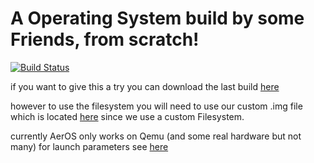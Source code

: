 # A Operating System build by some Friends, from scratch!

[![Build Status](http://144.76.18.59:8080/buildStatus/icon?job=AerOS)](https://github.com/napalmtorch/AerOS)

if you want to give this a try you can download the last build [here](http://144.76.18.59:8080/job/AerOS/lastSuccessfulBuild/artifact/AerOS.iso)

however to use the filesystem you will need to use our custom .img file which is located [here](https://github.com/napalmtorch/AerOS/blob/main/disks/nfs_disk.img)
since we use a custom Filesystem.

currently AerOS only works on Qemu (and some real hardware but not many)
for launch parameters see [here](https://github.com/napalmtorch/AerOS/blob/ff4d54f197e1df895a1fd6077357afd01a2af3f8/Makefile#L32)
